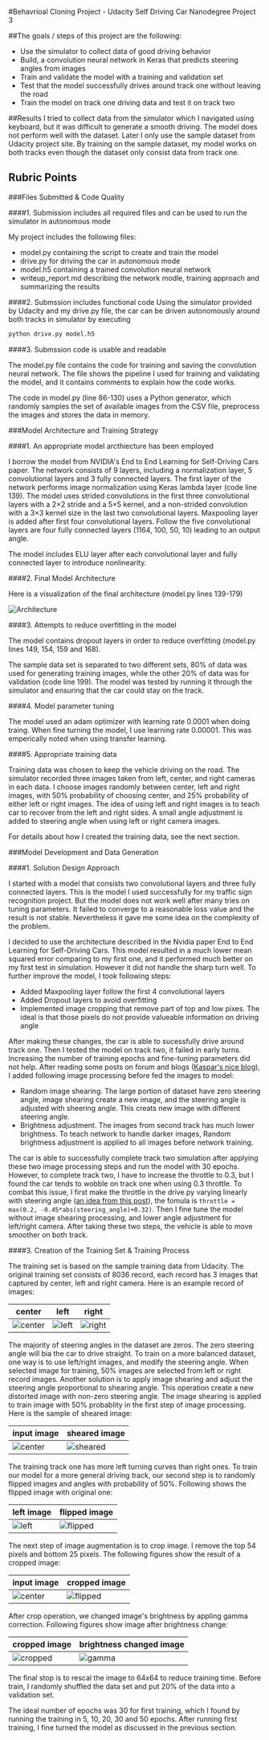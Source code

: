#Behavrioal Cloning Project - Udacity Self Driving Car Nanodegree Project 3

##The goals / steps of this project are the following:
* Use the simulator to collect data of good driving behavior
* Build, a convolution neural network in Keras that predicts steering angles from images
* Train and validate the model with a training and validation set
* Test that the model successfully drives around track one without leaving the road
* Train the model on track one driving data and test it on track two

##Results
I tried to collect data from the simulator which I navigated using keyboard, but it was difficult to generate a smooth driving. The model does not perform well with the dataset. Later I only use the sample dataset from Udacity project site. By training on the sample dataset, my model works on both tracks even though the dataset only consist data from track one.

## Rubric Points

###Files Submitted & Code Quality

####1. Submission includes all required files and can be used to run the simulator in autonomous mode

My project includes the following files:
* model.py containing the script to create and train the model
* drive.py for driving the car in autonomous mode
* model.h5 containing a trained convolution neural network 
* writeup_report.md describing the network modle, training approach and summarizing the results

####2. Submssion includes functional code
Using the simulator provided by Udacity and my drive.py file, the car can be driven autonomously around both tracks in simulator by executing 
```sh
python drive.py model.h5
```

####3. Submssion code is usable and readable

The model.py file contains the code for training and saving the convolution neural network. The file shows the pipeline I used for training and validating the model, and it contains comments to explain how the code works.

The code in model.py (line 86-130) uses a Python generator, which randomly samples the set of available images from the CSV file, preprocess the images and stores the data in memory.


###Model Architecture and Training Strategy

####1. An appropriate model arcthiecture has been employed

I borrow the model from NVIDIA's End to End Learning for Self-Driving Cars paper. The network consists of 9 layers, including a normalization layer, 5 convolutional layers and 3 fully connected layers. The first layer of the network performs image normalization using Keras lambda layer (code line 139). The model uses strided convolutions in the first three convolutional layers with a 2×2 stride and a 5×5 kernel, and a non-strided convolution with a 3×3 kernel size in the last two convolutional layers. Maxpooling layer is added after first four convolutional layers. Follow the five convolutional layers are four fully connected layers (1164, 100, 50, 10) leading to an output angle.

The model includes ELU layer after each convolutional layer and fully connected layer to introduce nonlinearity.

####2. Final Model Architecture

Here is a visualization of the final architecture (model.py lines 139-179)

![Architecture](image/model.png)


####3. Attempts to reduce overfitting in the model

The model contains dropout layers in order to reduce overfitting (model.py lines 149, 154, 159 and 168). 

The sample data set is separated to two different sets, 80% of data was used for generating training images, while the other 20% of data was for validation (code line 199). The model was tested by running it through the simulator and ensuring that the car could stay on the track.

####4. Model parameter tuning

The model used an adam optimizer with learning rate 0.0001 when doing traing. When fine turning the model, I use learning rate 0.00001. This was emperically noted when using transfer learning.

####5. Appropriate training data

Training data was chosen to keep the vehicle driving on the road. The simulator recorded three images taken from left, center, and right cameras in each data. I choose images randomly between center, left and right images, with 50% probability of choosing center, and 25% probability of either left or right images. The idea of using left and right images is to teach car to recover from the left and right sides. A small angle adjustment is added to steering angle when using left or right camera images.

For details about how I created the training data, see the next section. 

###Model Development and Data Generation

####1. Solution Design Approach

I started with a model that consists two convolutional layers and three fully connected layers. This is the model I used successfully for my traffic sign recognition project. But the model does not work well after many tries on tuning parameters. It failed to converge to a reasonable loss value and the result is not stable. Nevertheless it gave me some idea on the complexity of the problem.

I decided to use the architecture described in the Nvidia paper End to End Learning for Self-Driving Cars. This model resulted in a much lower mean squared error comparing to my first one, and it performed much better on my first test in simulation. However it did not handle the sharp turn well. To further improve the model, I took following steps:

* Added Maxpooling layer follow the first 4 convolutional layers
* Added Dropout layers to avoid overfitting
* Implemented image cropping that remove part of top and low pixes. The ideal is that those pixels do not provide valueable information on driving angle

After making these changes, the car is able to sucessfully drive around track one. Then I tested the model on track two, it failed in early turns. Increasing the number of training epochs and fine-tuning parameters did not help. After reading some posts on forum and blogs ([Kaspar's nice blog](https://medium.com/@ksakmann/behavioral-cloning-make-a-car-drive-like-yourself-dc6021152713#.kkvdh7ig7)), I added following image processing before fed the images to model:

* Random image shearing. The large portion of dataset have zero steering angle, image shearing create a new image, and the steering angle is adjusted with sheering angle. This creats new image with different steering angle.
* Brightness adjustment. The images from second track has much lower brightness. To teach network to handle darker images, Random brightness adjustment is applied to all images before network training.

The car is able to successfully complete track two simulation after applying these two image processing steps and run the model with 30 epochs. However, to complete track two, I have to increase the throttle to 0.3, but I found the car tends to wobble on track one when using 0.3 throttle. To combat this issue, I first make the throttle in the drive.py varying linearly with steering angle ([an idea from this post](https://carnd-forums.udacity.com/questions/36904752/behavioral-cloning-mysteries-)), the fomula is `throttle = max(0.2, -0.45*abs(steering_angle)+0.32)`. Then I fine tune the model without image shearing processing, and lower angle adjustment for left/right camera. After taking these two steps, the vehicle is able to move smoother on both track.


####3. Creation of the Training Set & Training Process

The training set is based on the sample training data from Udacity. The original training set consists of 8036 record, each record has 3 images that captured by center, left and right camera. Here is an example record of images:

center | left | right
-------|------|-------
![center](image/center.jpg) | ![left](image/left.jpg) | ![right](image/right.jpg)


The majority of steering angles in the dataset are zeros. The zero steering angle will bia the car to drive straight. To train on a more balanced dataset, one way is to use left/right images, and modify the steering angle. When selected image for training, 50% images are selected from left or right record images. Another solution is to apply image shearing and adjust the steering angle proportional to shearing angle. This operation create a new distorted image with non-zero steering angle. The image shearing is applied to train image with 50% probablity in the first step of image processing. Here is the sample of sheared image:

input image | sheared image
------------|--------------
![center](image/center.jpg) | ![sheared](image/sheared.jpg)

The training track one has more left turning curves than right ones. To train our model for a more general driving track, our second step is to randomly flipped images and angles with probability of 50%. Following shows the flipped image with original one:

left image | flipped image
-----------|--------------
![left](image/left.jpg) | ![flipped](image/flipped.jpg)

The next step of image augmentation is to crop image. I remove the top 54 pixels and bottom 25 pixels. The following figures show the result of a cropped image:

input image | cropped image
------------|--------------
![center](image/center.jpg) | ![flipped](image/cropped.jpg)

After crop operation, we changed image's brightness by appling gamma correction. Following figures show image after brightness change:

cropped image | brightness changed image
--------------|-------------------------
![cropped](image/cropped.jpg) | ![gamma](image/rndgamma.jpg)

The final stop is to rescal the image to 64x64 to reduce training time. Before train, I randomly shuffled the data set and put 20% of the data into a validation set. 

The ideal number of epochs was 30 for first training, which I found by running the training in 5, 10, 20, 30 and 50 epochs. After running first training, I fine turned the model as discussed in the previous section.

